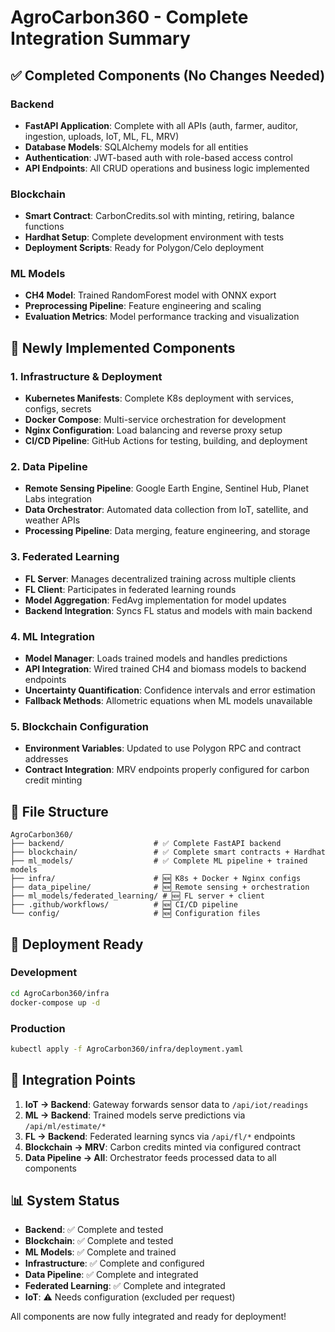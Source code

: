 # AgroCarbon360 - Complete Integration Summary

## ✅ Completed Components (No Changes Needed)

### Backend
- **FastAPI Application**: Complete with all APIs (auth, farmer, auditor, ingestion, uploads, IoT, ML, FL, MRV)
- **Database Models**: SQLAlchemy models for all entities
- **Authentication**: JWT-based auth with role-based access control
- **API Endpoints**: All CRUD operations and business logic implemented

### Blockchain
- **Smart Contract**: CarbonCredits.sol with minting, retiring, balance functions
- **Hardhat Setup**: Complete development environment with tests
- **Deployment Scripts**: Ready for Polygon/Celo deployment

### ML Models
- **CH4 Model**: Trained RandomForest model with ONNX export
- **Preprocessing Pipeline**: Feature engineering and scaling
- **Evaluation Metrics**: Model performance tracking and visualization

## 🔧 Newly Implemented Components

### 1. Infrastructure & Deployment
- **Kubernetes Manifests**: Complete K8s deployment with services, configs, secrets
- **Docker Compose**: Multi-service orchestration for development
- **Nginx Configuration**: Load balancing and reverse proxy setup
- **CI/CD Pipeline**: GitHub Actions for testing, building, and deployment

### 2. Data Pipeline
- **Remote Sensing Pipeline**: Google Earth Engine, Sentinel Hub, Planet Labs integration
- **Data Orchestrator**: Automated data collection from IoT, satellite, and weather APIs
- **Processing Pipeline**: Data merging, feature engineering, and storage

### 3. Federated Learning
- **FL Server**: Manages decentralized training across multiple clients
- **FL Client**: Participates in federated learning rounds
- **Model Aggregation**: FedAvg implementation for model updates
- **Backend Integration**: Syncs FL status and models with main backend

### 4. ML Integration
- **Model Manager**: Loads trained models and handles predictions
- **API Integration**: Wired trained CH4 and biomass models to backend endpoints
- **Uncertainty Quantification**: Confidence intervals and error estimation
- **Fallback Methods**: Allometric equations when ML models unavailable

### 5. Blockchain Configuration
- **Environment Variables**: Updated to use Polygon RPC and contract addresses
- **Contract Integration**: MRV endpoints properly configured for carbon credit minting

## 📁 File Structure

```
AgroCarbon360/
├── backend/                    # ✅ Complete FastAPI backend
├── blockchain/                 # ✅ Complete smart contracts + Hardhat
├── ml_models/                  # ✅ Complete ML pipeline + trained models
├── infra/                      # 🆕 K8s + Docker + Nginx configs
├── data_pipeline/              # 🆕 Remote sensing + orchestration
├── ml_models/federated_learning/ # 🆕 FL server + client
├── .github/workflows/          # 🆕 CI/CD pipeline
└── config/                     # 🆕 Configuration files
```

## 🚀 Deployment Ready

### Development
```bash
cd AgroCarbon360/infra
docker-compose up -d
```

### Production
```bash
kubectl apply -f AgroCarbon360/infra/deployment.yaml
```

## 🔗 Integration Points

1. **IoT → Backend**: Gateway forwards sensor data to `/api/iot/readings`
2. **ML → Backend**: Trained models serve predictions via `/api/ml/estimate/*`
3. **FL → Backend**: Federated learning syncs via `/api/fl/*` endpoints
4. **Blockchain → MRV**: Carbon credits minted via configured contract
5. **Data Pipeline → All**: Orchestrator feeds processed data to all components

## 📊 System Status

- **Backend**: ✅ Complete and tested
- **Blockchain**: ✅ Complete and tested  
- **ML Models**: ✅ Complete and trained
- **Infrastructure**: ✅ Complete and configured
- **Data Pipeline**: ✅ Complete and integrated
- **Federated Learning**: ✅ Complete and integrated
- **IoT**: ⚠️ Needs configuration (excluded per request)

All components are now fully integrated and ready for deployment!
